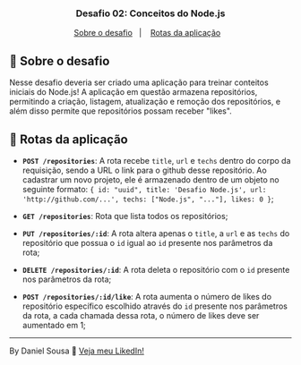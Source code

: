 <h3 align="center">
  Desafio 02: Conceitos do Node.js
</h3>

<p align="center">
  <a href="#rocket-sobre-o-desafio">Sobre o desafio</a>&nbsp;&nbsp;&nbsp;|&nbsp;&nbsp;&nbsp;
  <a href="#rocket-rotas-da-aplicação">Rotas da aplicação</a>&nbsp;&nbsp;&nbsp;
</p>

## :rocket: Sobre o desafio

Nesse desafio deveria ser criado uma aplicação para treinar conteitos iniciais do Node.js! A aplicação em questão armazena repositórios, permitindo a criação, listagem, atualização e remoção dos repositórios, e além disso permite que repositórios possam receber "likes".

## :rocket: Rotas da aplicação


- **`POST /repositories`**: A rota recebe `title`, `url` e `techs` dentro do corpo da requisição, sendo a URL o link para o github desse repositório. Ao cadastrar um novo projeto, ele é armazenado dentro de um objeto no seguinte formato: `{ id: "uuid", title: 'Desafio Node.js', url: 'http://github.com/...', techs: ["Node.js", "..."], likes: 0 }`; 

- **`GET /repositories`**: Rota que lista todos os repositórios;

- **`PUT /repositories/:id`**: A rota altera apenas o `title`, a `url` e as `techs` do repositório que possua o `id` igual ao `id` presente nos parâmetros da rota;

- **`DELETE /repositories/:id`**: A rota deleta o repositório com o `id` presente nos parâmetros da rota;

- **`POST /repositories/:id/like`**: A rota aumenta o número de likes do repositório específico escolhido através do `id` presente nos parâmetros da rota, a cada chamada dessa rota, o número de likes deve ser aumentado em 1;

---

By Daniel Sousa :wave:  [Veja meu LikedIn!](https://www.linkedin.com/in/danielsousast/)
